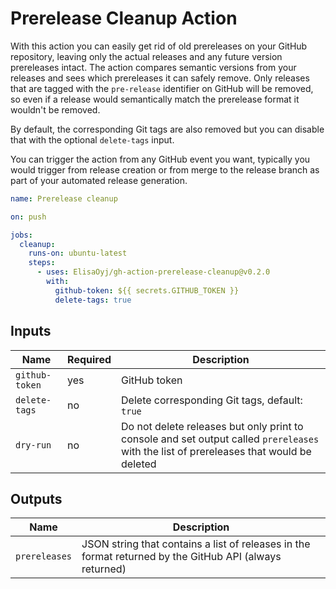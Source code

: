 # Prerelease Cleanup Action

With this action you can easily get rid of old prereleases on your GitHub repository, leaving only the actual releases and any future version prereleases intact. The action compares semantic versions from your releases and sees which prereleases it can safely remove. Only releases that are tagged with the `pre-release` identifier on GitHub will be removed, so even if a release would semantically match the prerelease format it wouldn't be removed.

By default, the corresponding Git tags are also removed but you can disable that with the optional `delete-tags` input.

You can trigger the action from any GitHub event you want, typically you would trigger from release creation or from merge to the release branch as part of your automated release generation.


```yaml
name: Prerelease cleanup

on: push

jobs:
  cleanup:
    runs-on: ubuntu-latest
    steps:
      - uses: ElisaOyj/gh-action-prerelease-cleanup@v0.2.0
        with:
          github-token: ${{ secrets.GITHUB_TOKEN }}
          delete-tags: true
```

## Inputs

| Name           | Required | Description                                                                                                                             |
| -------------- | -------- | --------------------------------------------------------------------------------------------------------------------------------------- |
| `github-token` | yes      | GitHub token                                                                                                                            |
| `delete-tags`  | no       | Delete corresponding Git tags, default: `true`                                                                                          |
| `dry-run`      | no       | Do not delete releases but only print to console and set output called `prereleases` with the list of prereleases that would be deleted |

## Outputs

| Name          | Description                                                                                             |
| ------------- | ------------------------------------------------------------------------------------------------------- |
| `prereleases` | JSON string that contains a list of releases in the format returned by the GitHub API (always returned) |
